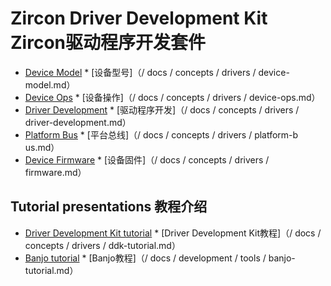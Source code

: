  

 

 
# Zircon Driver Development Kit  Zircon驱动程序开发套件 

 
* [Device Model](/docs/concepts/drivers/device-model.md)  * [设备型号]（/ docs / concepts / drivers / device-model.md）
* [Device Ops](/docs/concepts/drivers/device-ops.md)  * [设备操作]（/ docs / concepts / drivers / device-ops.md）
* [Driver Development](/docs/concepts/drivers/driver-development.md)  * [驱动程序开发]（/ docs / concepts / drivers / driver-development.md）
* [Platform Bus](/docs/concepts/drivers/platform-bus.md)  * [平台总线]（/ docs / concepts / drivers / platform-b​​us.md）
* [Device Firmware](/docs/concepts/drivers/firmware.md)  * [设备固件]（/ docs / concepts / drivers / firmware.md）

 
## Tutorial presentations  教程介绍 

 
* [Driver Development Kit tutorial](/docs/concepts/drivers/ddk-tutorial.md)  * [Driver Development Kit教程]（/ docs / concepts / drivers / ddk-tutorial.md）
* [Banjo tutorial](/docs/development/tools/banjo-tutorial.md)  * [Banjo教程]（/ docs / development / tools / banjo-tutorial.md）

